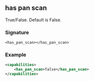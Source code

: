 ## has pan scan

True/False. Default is False.


### Signature

`<has_pan_scan></has_pan_scan>`


### Example

```xml
<capabilities>
    <has_pan_scan>false</has_pan_scan>
</capabilities>
```
